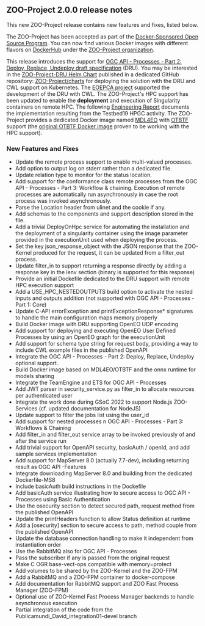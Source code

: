 ## ZOO-Project 2.0.0 release notes

This new ZOO-Project release contains new features and fixes, listed below.

The ZOO-Project has been accepted as part of the [Docker-Sponsored Open Source Program](https://www.docker.com/community/open-source/application/). You can now find various Docker images with different flavors on [DockerHub](https://hub.docker.com/r/zooproject/zoo-project) under the [ZOO-Project organization](https://hub.docker.com/u/zooproject).

This release introduces the support for [OGC API - Processes - Part 2: Deploy, Replace, Undeploy draft specification](https://docs.ogc.org/DRAFTS/20-044.html) (DRU). You may be interested in the [ZOO-Project-DRU Helm Chart](https://artifacthub.io/packages/helm/zoo-project/zoo-project-dru) published in a dedicated GitHub repository: [ZOO-Project/charts](https://github.com/ZOO-Project/charts) for deploying the solution with the DRU and CWL support on Kubernetes. The [EOEPCA project](https://eoepca.org/) supported the development of the DRU with CWL. The ZOO-Project's HPC support has been updated to enable the **deployment** and execution of Singularity containers on remote HPC. The following [Engineering Report](http://ogc.pages.ogc.org/T19-HPC/documents/D081/document.html#_cf80b896-b3d1-4837-bf52-5cd86b37e734) documents the implementation resulting from the Testbed19 HPGC activity. The ZOO-Project provides a dedicated Docker image named [MDL4EO](https://hub.docker.com/r/zooproject/zoo-project/tags?page=1&name=mdl4eo) with [OTBTF](https://github.com/remicres/otbtf) support (the [original OTBTF Docker image](https://hub.docker.com/u/mdl4eo) proven to be working with the HPC support).


### New Features and Fixes

  * Update the remote process support to enable multi-valued processes.
  * Add option to output log on stderr rather than a dedicated file.
  * Update relation type to monitor for the status location.
  * Add support for the conformance class remote processes from the
  OGC API - Processes - Part 3: Workflow & chaining. Execution of
  remote processes are automatically run asynchronously in case the
  root process was invoked asynchronously.
  * Parse the Location header from ulinet and the cookie if any.
  * Add schemas to the components and support description stored in the file.
  * Add a trivial DeployOnHpc service for automating the installation
  and the deployment of a singularity container using the image
  parameter provided in the executionUnit used when deploying the
  process.
  * Set the key json_response_object with the JSON response that the
  ZOO-Kernel produced for the request, it can be updated from a
  filter_out process.
  * Update filter_in to support returning a response directly by
  adding a response key in the lenv section (binary is supported for
  this response)
  * Provide an initial Dockefile dedicated to the DRU support with
  remote HPC execution support
  * Add a USE_HPC_NESTEDOUTPUTS build option to activate the nested
  inputs and outputs addition (not supported with OGC API - Processes - Part 1: Core)
  * Update C-API errorException and printExceptionResponse* signatures
  to handle the main configuration maps memory properly  
  *  Build Docker image with DRU supporting OpenEO UDP encoding 
  * Add support for deploying and executing OpenEO User Defined
  Processes by using an OpenEO graph for the executionUnit
  * Add support for schema type string for request body, providing a
  way to include CWL example files in the published OpenAPI
  * Integrate the OGC API - Processes - Part 2: Deploy, Replace,
  Undeploy optional support.
  * Build Docker image based on MDL4EO/OTBTF and the onnx runtime for
  models sharing
  * Integrate the TeamEngine and ETS for OGC API - Processes
  * Add JWT parser in security_service.py as filter_in to allocate
  resources per authenticated user
  * Integrate the work done during GSoC 2022 to support Node.js
  ZOO-Services (cf. updated documentation for NodeJS)
  * Update support to filter the jobs list using the user_id
  * Add support for nested processes n OGC API - Processes - Part 3: 
  Workflows & Chaining
  * Add filter_in and filter_out service array to be invoked previously
  of and after the service run
  * Add trivial support for OpenAPI security, basicAuth / openId, and add
  sample services implementation
  * Add support for MapServer 8.0 (actually 7.7-dev), including
  returning result as OGC API -Features
  * Integrate downloading MapServer 8.0 and building from the
  dedicated Dockerfile-MS8
  * Include basicAuth build instructions in the Dockefile
  * Add basicAuth service illustrating how to secure access to OGC API - Processes using Basic Authentication
  * Use the osecurity section to detect secured path, request method
  from the published OpenAPI
  * Update the printHeaders function to allow Status definition at runtime
  * Add a [osecurity] section to secure access to path, method couple
  from the published OpenAPI
  * Update the database connection handling to make it independent from
  instantiation order
  * Use the RabbitMQ also for OGC API - Processes
  * Pass the subscriber if any is passed from the original request
  * Make C OGR base-vect-ops compatible with memory=protect
  * Add volumes to be shared by the ZOO-Kernel and the ZOO-FPM
  * Add a RabbitMQ and a ZOO-FPM container to docker-compose
  * Add documentation for RabbitMQ support and ZOO Fast Process
  Manager (ZOO-FPM)
  * Optional use of ZOO-Kernel Fast Process Manager backends to handle
  asynchronous execution  
  * Partial integration of the code from the
  Publicamundi_David_integration01-devel branch